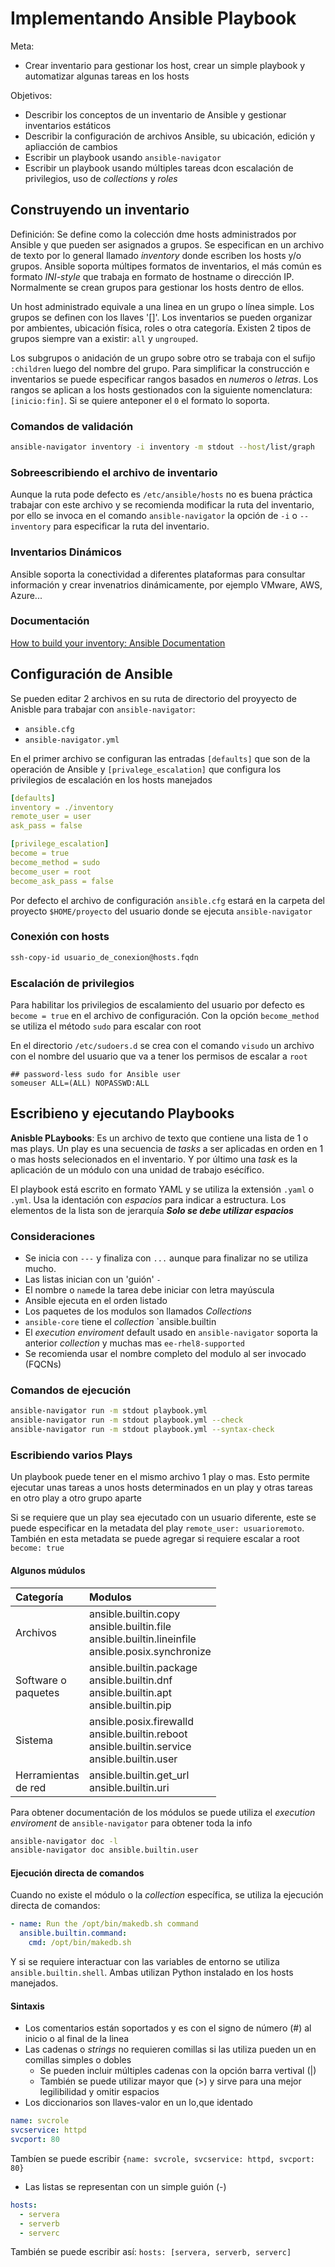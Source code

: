 # Implementando Ansible Playbook

Meta: 
- Crear inventario para gestionar los host, crear un simple playbook y automatizar algunas tareas en los hosts

Objetivos:

- Describir los conceptos de un inventario de Ansible y gestionar inventarios estáticos
- Describir la configuración de archivos Ansible, su ubicación, edición y apliacción de cambios
- Escribir un playbook usando ```ansible-navigator``` 
- Escribir un playbook usando múltiples tareas dcon escalación de privilegios, uso de _collections_ y _roles_

## Construyendo un inventario

Definición: Se define como la colección dme hosts administrados por Ansible y que pueden ser asignados a grupos. Se especifican en un archivo de texto por lo general llamado _inventory_ donde escriben los hosts y/o grupos. Ansible soporta múltipes formatos de inventarios, el más común es formato _INI-style_ que trabaja en formato de hostname o dirección IP. Normalmente se crean grupos para gestionar los hosts dentro de ellos. 

Un host administrado equivale a una linea en un grupo o línea simple. Los grupos se definen con los llaves '[]'. Los inventarios se pueden organizar por ambientes, ubicación física, roles o otra categoría. Existen 2 tipos de grupos siempre van a existir: `all` y `ungrouped`.

Los subgrupos o anidación de un grupo sobre otro se trabaja con el sufijo `:children` luego del nombre del grupo. Para simplificar la construcción e inventarios se puede especificar rangos basados en _numeros_ o _letras_. Los rangos se aplican a los hosts gestionados con la siguiente nomenclatura: `[inicio:fin]`. Si se quiere anteponer el `0` el formato lo soporta.

### Comandos de validación

```bash
ansible-navigator inventory -i inventory -m stdout --host/list/graph
```

### Sobreescribiendo el archivo de inventario

Aunque la ruta pode defecto es `/etc/ansible/hosts` no es buena práctica trabajar con este archivo y se recomienda modificar la ruta del inventario, por ello se invoca en el comando `ansible-navigator` la opción de `-i` o `--inventory` para especificar la ruta del inventario.

### Inventarios Dinámicos

Ansible soporta la conectividad a diferentes plataformas para consultar información y crear invenatrios dinámicamente, por ejemplo VMware, AWS, Azure... 

### Documentación

[How to build your inventory: Ansible Documentation](http://docs.ansible.com/ansible/latest/user_guide/intro_inventory.html)

## Configuración de Ansible

Se pueden editar 2 archivos en su ruta de directorio del proyyecto de Anisble para trabajar con `ansible-navigator`:

 - `ansible.cfg`
 - `ansible-navigator.yml`

En el primer archivo se configuran las entradas `[defaults]` que son de la operación de Ansible y `[privalege_escalation]` que configura los privilegios de escalación en los hosts manejados

```yaml
[defaults]
inventory = ./inventory
remote_user = user
ask_pass = false

[privilege_escalation]
become = true
become_method = sudo
become_user = root
become_ask_pass = false
```

Por defecto el archivo de configuración `ansible.cfg` estará en la carpeta del proyecto `$HOME/proyecto` del usuario donde se ejecuta `ansible-navigator`

### Conexión con hosts

```bash
ssh-copy-id usuario_de_conexion@hosts.fqdn
```

### Escalación de privilegios

Para habilitar los privilegios de escalamiento del usuario por defecto es `become = true` en el archivo de configuración. Con la opción `become_method` se utiliza el método `sudo` para escalar con root

En el directorio `/etc/sudoers.d` se crea con el comando `visudo` un archivo con el nombre del usuario que va a tener los permisos de escalar a `root`

```text
## password-less sudo for Ansible user
someuser ALL=(ALL) NOPASSWD:ALL
```

## Escribieno y ejecutando Playbooks

**Anisble PLaybooks**: Es un archivo de texto que contiene una lista de 1 o mas plays. Un play es una secuencia de *tasks* a ser aplicadas en orden en 1 o mas hosts selecionados en el inventario. Y por último una *task* es la aplicación de un módulo con una unidad de trabajo esécífico.

El playbook está escrito en formato YAML y se utiliza la extensión `.yaml` o `.yml`. Usa la identación con *espacios* para indicar a estructura. Los elementos de la lista son de jerarquía ***Solo se debe utilizar espacios***

### Consideraciones

- Se inicia con `---` y finaliza con `...` aunque para finalizar no se utiliza mucho.
- Las listas inician con un 'guión' `-` 
- El nombre o `name`de la tarea debe iniciar con letra mayúscula
- Ansible ejecuta en el orden listado
- Los paquetes de los modulos son llamados *Collections*
- `ansible-core` tiene el *collection* `ansible.builtin
- El *execution enviroment* default usado en `ansible-navigator` soporta la anterior *collection* y muchas mas `ee-rhel8-supported`
- Se recomienda usar el nombre completo del modulo al ser invocado (FQCNs)

### Comandos de ejecución

```bash
ansible-navigator run -m stdout playbook.yml
ansible-navigator run -m stdout playbook.yml --check
ansible-navigator run -m stdout playbook.yml --syntax-check
```

### Escribiendo varios Plays

Un playbook puede tener en el mismo archivo 1 play o mas. Esto permite ejecutar unas tareas a unos hosts determinados en un play y otras tareas en otro play a otro grupo aparte

Si se requiere que un play sea ejecutado con un usuario diferente, este se puede especificar en la metadata del play `remote_user: usuarioremoto`. También en esta metadata se puede agregar si requiere escalar a root `become: true`

#### Algunos múdulos

| Categoría | Modulos |
|:----------|:--------|
|Archivos | ansible.builtin.copy <br/> ansible.builtin.file <br/> ansible.builtin.lineinfile <br/> ansible.posix.synchronize |
|Software o <br/> paquetes | ansible.builtin.package <br/> ansible.builtin.dnf <br/> ansible.builtin.apt <br/> ansible.builtin.pip |
|Sistema | ansible.posix.firewalld <br/> ansible.builtin.reboot <br/> ansible.builtin.service <br/> ansible.builtin.user |
|Herramientas <br/> de red | ansible.builtin.get_url <br/> ansible.builtin.uri |

Para obtener documentación de los módulos se puede utiliza el *execution enviroment* de `ansible-navigator` para obtener toda la info

```bash
ansible-navigator doc -l
ansible-navigator doc ansible.builtin.user
```

#### Ejecución directa de comandos

Cuando no existe el módulo o la *collection* específica, se utiliza la ejecución directa de comandos: 

```yaml
- name: Run the /opt/bin/makedb.sh command
  ansible.builtin.command:
    cmd: /opt/bin/makedb.sh
```

Y si se requiere interactuar con las variables de entorno se utiliza `ansible.builtin.shell`. Ambas utilizan Python instalado en los hosts manejados.

#### Sintaxis

- Los comentarios están soportados y es con el signo de número (#) al inicio o al final de la linea
- Las cadenas o *strings* no requieren comillas si las utiliza pueden un en comillas simples o dobles
    - Se pueden incluir múltiples cadenas con la opción barra vertival (|)
    - También se puede utilizar mayor que (>) y sirve para una mejor legilibilidad y omitir espacios
- Los diccionarios son llaves-valor en un lo,que identado
```yaml
name: svcrole
svcservice: httpd
svcport: 80
```
Tambíen se puede escribir `{name: svcrole, svcservice: httpd, svcport: 80}`

  - Las listas se representan con un simple guión (-)

```yaml
hosts:
  - servera
  - serverb
  - serverc
```
También se puede escribir así: `hosts: [servera, serverb, serverc]`
    